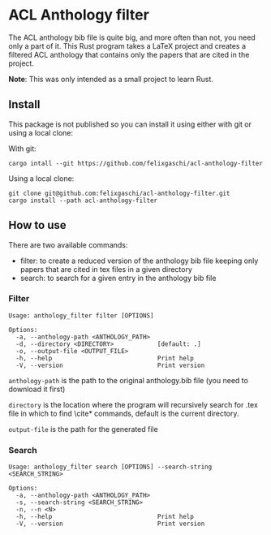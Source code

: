 # ACL Anthology filter

The ACL anthology bib file is quite big, and more often than not, you need only a part of it. This Rust program takes a LaTeX project and creates a filtered ACL anthology that contains only the papers that are cited in the project.

**Note**: This was only intended as a small project to learn Rust.

## Install

This package is not published so you can install it using either with git or using a local clone:

With git:

```
cargo intall --git https://github.com/felixgaschi/acl-anthology-filter
```

Using a local clone:

```
git clone git@github.com:felixgaschi/acl-anthology-filter.git
cargo install --path acl-anthology-filter
```

## How to use

There are two available commands:

- filter: to create a reduced version of the anthology bib file keeping only papers that are cited in tex files in a given directory
- search: to search for a given entry in the anthology bib file

### Filter

```
Usage: anthology_filter filter [OPTIONS]

Options:
  -a, --anthology-path <ANTHOLOGY_PATH>  
  -d, --directory <DIRECTORY>            [default: .]
  -o, --output-file <OUTPUT_FILE>        
  -h, --help                             Print help
  -V, --version                          Print version
```

`anthology-path` is the path to the original anthology.bib file (you need to download it first)

`directory` is the location where the program will recursively search for .tex file in which to find \cite* commands, default is the current directory.

`output-file` is the path for the generated file

### Search

```
Usage: anthology_filter search [OPTIONS] --search-string <SEARCH_STRING>

Options:
  -a, --anthology-path <ANTHOLOGY_PATH>  
  -s, --search-string <SEARCH_STRING>    
  -n, --n <N>                            
  -h, --help                             Print help
  -V, --version                          Print version
```

